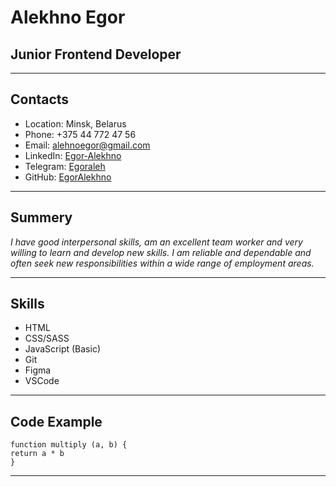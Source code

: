 # Alekhno Egor
## Junior Frontend Developer
---
## Contacts
- Location: Minsk, Belarus
- Phone: +375 44 772 47 56
- Email: alehnoegor@gmail.com
- LinkedIn: [Egor-Alekhno](https://www.linkedin.com/in/egor-alekhno-7a979a205/)
- Telegram: [Egoraleh](https://t.me/Egoraleh)
- GitHub: [EgorAlekhno](https://github.com/EgorAlekhno)
---
## Summery
_I have good interpersonal skills, am an excellent team worker and very willing to learn and develop new skills.
I am reliable and dependable and often seek new responsibilities within a wide range of employment areas._

---
## Skills
- HTML
- CSS/SASS
- JavaScript (Basic)
- Git
- Figma
- VSCode
---
## Code Example
```
function multiply (a, b) {
return a * b
}
```
***